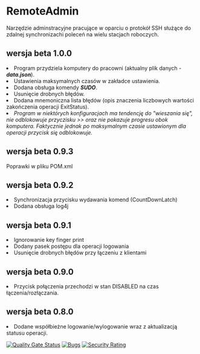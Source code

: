 # RemoteAdmin
Narzędzie adminstracyjne pracujące w oparciu o protokół SSH służące do zdalnej synchronizachi poleceń na wielu stacjach roboczych.
## wersja beta 1.0.0
<li>Program przydziela komputery do pracowni (aktualny plik danych - <b><i>data.json</i></b>).</li>
<li>Ustawienia maksymalnych czasów w zakładce ustawienia.</li>
<li>Dodana obsługa komendy <b><i>SUDO</b></i>.</li>
<li>Usunięcie drobnych błędów.</li>
<li>Dodana mnemoniczna lista błędów (opis znaczenia liczbowych wartości zakończenia operacji ExitStatus).</li>
<li><i>Program w niektórych konfiguracjach ma tendencję do "wieszania się", nie odblokowuje przyczisku >> oraz nie pokazuje progresu obok komputera. Faktycznie jednak po maksymalnym czasie ustawionym dla operacji przycisk się odblokowuje.</i></li>

## wersja beta 0.9.3
Poprawki w pliku POM.xml
## wersja beta 0.9.2
<li>Synchronizacja przycisku wydawania komend (CountDownLatch)</li>
<li>Dodana obsługa log4j</li>

## wersja beta 0.9.1
<li>Ignorowanie key finger print</li>
<li>Dodany pasek postępu dla operacji logowania</li>
<li>Usunięcie drobnych błędów przy łączeniu z klientami</li>

## wersja beta 0.9.0
<li>Przycisk połączenia przechodzi w stan DISABLED na czas łączenia/rozłączania.</li>

## wersja beta 0.8.0
<li>Dodane współbieżne logowanie/wylogowanie wraz z aktualizacją statusu operacji.</li>

[![Quality Gate Status](https://sonarcloud.io/api/project_badges/measure?project=PrzemyslawZagraniczny_RemoteAdmin&metric=alert_status)](https://sonarcloud.io/summary/new_code?id=PrzemyslawZagraniczny_RemoteAdmin)
[![Bugs](https://sonarcloud.io/api/project_badges/measure?project=PrzemyslawZagraniczny_RemoteAdmin&metric=bugs)](https://sonarcloud.io/summary/new_code?id=PrzemyslawZagraniczny_RemoteAdmin)
[![Security Rating](https://sonarcloud.io/api/project_badges/measure?project=PrzemyslawZagraniczny_RemoteAdmin&metric=security_rating)](https://sonarcloud.io/summary/new_code?id=PrzemyslawZagraniczny_RemoteAdmin)
